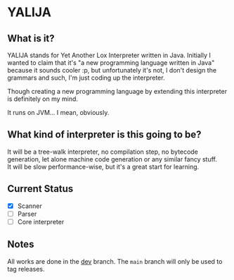 # YALIJA

## What is it?
YALIJA stands for Yet Another Lox Interpreter written in Java. Initially I wanted to claim that it's "a new programming language written in Java" because it sounds cooler :p, but unfortunately it's not, I don't design the grammars and such, I'm just coding up the interpreter.

Though creating a new programming language by extending this interpreter is definitely on my mind.

It runs on JVM... I mean, obviously.

## What kind of interpreter is this going to be?
It will be a tree-walk interpreter, no compilation step, no bytecode generation, let alone machine code generation or any similar fancy stuff.
<br> It will be slow performance-wise, but it's a great start for learning.

## Current Status
- [x] Scanner
- [ ] Parser
- [ ] Core interpreter

## Notes
All works are done in the [dev](https://github.com/danilhendrasr/yalija/tree/dev) branch. The `main` branch will only be used to tag releases.
